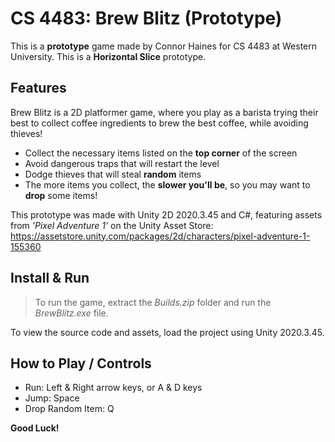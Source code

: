 # CS 4483: Brew Blitz (Prototype)

This is a **prototype** game made by Connor Haines for CS 4483 at Western University. This is a **Horizontal Slice** prototype.

## Features

Brew Blitz is a 2D platformer game, where you play as a barista trying their best to collect coffee ingredients to brew the best coffee, while avoiding thieves!

- Collect the necessary items listed on the **top corner** of the screen
- Avoid dangerous traps that will restart the level
- Dodge thieves that will steal **random** items
- The more items you collect, the **slower you'll be**, so you may want to **drop** some items!

This prototype was made with Unity 2D 2020.3.45 and C#, featuring assets from _'Pixel Adventure 1'_ on the Unity Asset Store: https://assetstore.unity.com/packages/2d/characters/pixel-adventure-1-155360

## Install & Run

> To run the game, extract the _Builds.zip_ folder and run the _BrewBlitz.exe_ file.

To view the source code and assets, load the project using Unity 2020.3.45.

## How to Play / Controls

- Run: Left & Right arrow keys, or A & D keys
- Jump: Space
- Drop Random Item: Q

**Good Luck!**
